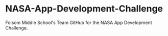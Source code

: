 # NASA-App-Development-Challenge
Folsom Middle School's Team GitHub for the NASA App Development Challenge.
